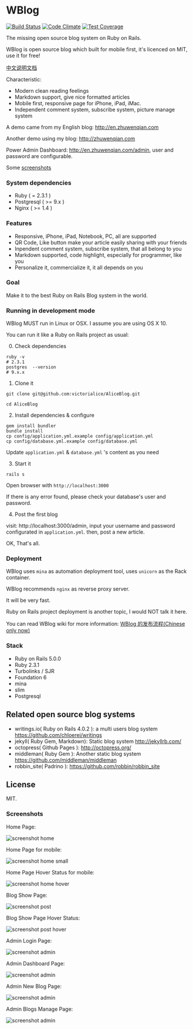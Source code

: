 WBlog
=======
[![Build Status](https://travis-ci.org/victorialice/AliceBlog.svg?branch=master)](https://travis-ci.org/victorialice/AliceBlog)
[![Code Climate](https://codeclimate.com/github/victorialice/AliceBlog.png)](https://codeclimate.com/github/victorialice/AliceBlog)
[![Test Coverage](https://codeclimate.com/github/victorialice/AliceBlog/coverage.png)](https://codeclimate.com/github/victorialice/AliceBlog)

The missing open source blog system on Ruby on Rails.

WBlog is open source blog which built for mobile first, it's licenced on MIT, use it for free!

[中文说明文档](/README.zh-CN.md)

Characteristic:

* Modern clean reading feelings
* Markdown support, give nice formatted articles
* Mobile first, responsive page for iPhone, iPad, iMac.
* Independent comment system, subscribe system, picture manage system

A demo came from my English blog: <http://en.zhuwenqian.com>

Another demo using my blog: <http://zhuwenqian.com>

Power Admin Dashboard: <http://en.zhuwenqian.com/admin>, user and password are configurable.

Some [screenshots](#screenshots)

### System dependencies

* Ruby ( = 2.3.1 )
* Postgresql ( >= 9.x )
* Nginx ( >= 1.4 )

### Features

* Responsive, iPhone, iPad, Notebook, PC, all are supported
* QR Code, Like button make your article easily sharing with your friends
* Inpendent comment system, subscribe system, that all belong to you
* Markdown supported, code highlight, especially for programmer, like you
* Personalize it, commercialize it, it all depends on you

### Goal

Make it to the best Ruby on Rails Blog system in the world.

### Running in development mode

WBlog MUST run in Linux or OSX. I assume you are using OS X 10.

You can run it like a Ruby on Rails project as usual:

0. Check dependencies

  ```shell
  ruby -v
  # 2.3.1
  postgres  --version
  # 9.x.x
  ```

1. Clone it

  `git clone git@github.com:victorialice/AliceBlog.git`

  `cd AliceBlog`

2. Install dependencies & configure

  ```shell
  gem install bundler
  bundle install
  cp config/application.yml.example config/application.yml
  cp config/database.yml.example config/database.yml
  ```

  Update `application.yml` & `database.yml` 's content as you need

3. Start it

  ```shell
  rails s
  ```

  Open browser with `http://localhost:3000`

  If there is any error found, please check your database's user and password.

4. Post the first blog

  visit: http://localhost:3000/admin, input your username and password configurated in `application.yml`.
  then, post a new article.

OK, That's all.

### Deployment

WBlog uses `mina` as automation deployment tool, uses `unicorn` as the Rack container.

WBlog recommends `nginx` as reverse proxy server.

It will be very fast.

Ruby on Rails project deployment is another topic, I would NOT talk it here.

You can read WBlog wiki for more information: [WBlog 的发布流程(Chinese only now)](https://github.com/victorialice/AliceBlog/wiki)

### Stack

* Ruby on Rails 5.0.0
* Ruby 2.3.1
* Turbolinks / SJR
* Foundation 6
* mina
* slim
* Postgresql


## Related open source blog systems

* writings.io( Ruby on Rails 4.0.2 ): a multi users blog system <https://github.com/chloerei/writings>
* jekyll( Ruby Gem, Markdown): Static blog system <http://jekyllrb.com/>
* octopress( Github Pages ): <http://octopress.org/>
* middleman( Ruby Gem ): Another static blog system <https://github.com/middleman/middleman>
* robbin_site( Padrino ): <https://github.com/robbin/robbin_site>

## License

MIT.

### Screenshots

Home Page:

![screenshot home](https://github.com/victorialice/AliceBlog/raw/master/doc/AliceBlog_s_en/home.png)

Home Page for mobile:

![screenshot home small](https://github.com/victorialice/AliceBlog/raw/master/doc/AliceBlog_s_en/home-small.png)

Home Page Hover Status for mobile:

![screenshot home hover](https://github.com/victorialice/AliceBlog/raw/master/doc/AliceBlog_s_en/home-small-hover.png)

Blog Show Page:

![screenshot post](https://github.com/victorialice/AliceBlog/raw/master/doc/AliceBlog_s_en/post.png)

Blog Show Page Hover Status:

![screenshot post hover](https://github.com/victorialice/AliceBlog/raw/master/doc/AliceBlog_s_en/post-hover.png)

Admin Login Page:

![screenshot admin](https://github.com/victorialice/AliceBlog/raw/master/doc/AliceBlog_s_en/admin-login.png)

Admin Dashboard Page:

![screenshot admin](https://github.com/victorialice/AliceBlog/raw/master/doc/AliceBlog_s_en/admin-dashboard.png)

Admin New Blog Page:

![screenshot admin](https://github.com/victorialice/AliceBlog/raw/master/doc/AliceBlog_s_en/admin-post.png)

Admin Blogs Manage Page:

![screenshot admin](https://github.com/victorialice/AliceBlog/raw/master/doc/AliceBlog_s_en/admin-posts.png)
